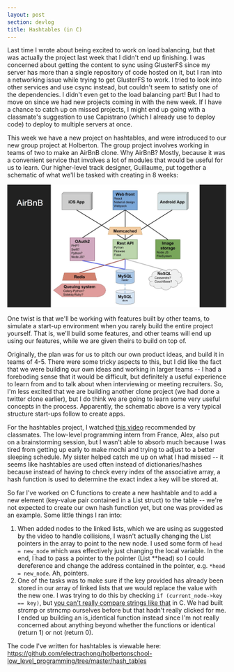 ```yaml
---
layout: post
section: devlog
title: Hashtables (in C)
---
```


Last time I wrote about being excited to work on load balancing, but that was actually the project last week that I didn't end up finishing. I was concerned about getting the content to sync using GlusterFS since my server has more than a single repository of code hosted on it, but I ran into a networking issue while trying to get GlusterFS to work. I tried to look into other services and use csync instead, but couldn't seem to satisfy one of the dependencies. I didn't even get to the load balancing part! But I had to move on since we had new projects coming in with the new week. If I have a chance to catch up on missed projects, I might end up going with a classmate's suggestion to use Capistrano (which I already use to deploy code) to deploy to multiple servers at once.

This week we have a new project on hashtables, and were introduced to our new group project at Holberton. The group project involves working in teams of two to make an AirBnB clone. Why AirBnB? Mostly, because it was a convenient service that involves a lot of modules that would be useful for us to learn. Our higher-level track designer, Guillaume, put together a schematic of what we'll be tasked with creating in 8 weeks:

![airbnb clone schematic](https://raw.githubusercontent.com/electrachong/electrachong.github.io/master/images/2016-7-6-hashtables-c/airbnb-clone-schematic.png)

One twist is that we'll be working with features built by other teams, to simulate a start-up environment when you rarely build the entire project yourself. That is, we'll build some features, and other teams will end up using our features, while we are given theirs to build on top of.

Originally, the plan was for us to pitch our own product ideas, and build it in teams of 4-5. There were some tricky aspects to this, but I did like the fact that we were building our own ideas and working in larger teams -- I had a foreboding sense that it would be difficult, but definitely a useful experience to learn from and to talk about when interviewing or meeting recruiters. So, I'm less excited that we are building another clone project (we had done a twitter clone earlier), but I do think we are going to learn some very useful concepts in the process. Apparently, the schematic above is a very typical structure start-ups follow to create apps.

For the hashtables project, I watched [this video](https://www.youtube.com/watch?v=MfhjkfocRR0) recommended by classmates. The low-level programming intern from France, Alex, also put on a brainstorming session, but I wasn't able to absorb much because I was tired from getting up early to make mochi and trying to adjust to a better sleeping schedule. My sister helped catch me up on what I had missed -- it seems like hashtables are used often instead of dictionaries/hashes because instead of having to check every index of the associative array, a hash function is used to determine the exact index a key will be stored at.

So far I've worked on C functions to create a new hashtable and to add a new element (key-value pair contained in a List struct) to the table -- we're not expected to create our own hash function yet, but one was provided as an example. Some little things I ran into:

1) When added nodes to the linked lists, which we are using as suggested by the video to handle collisions, I wasn't actually changing the List pointers in the array to point to the new node. I used some form of `head = new_node` which was effectively just changing the local variable. In the end, I had to pass a pointer to the pointer (List **head) so I could dereference and change the address contained in the pointer, e.g. `*head = new_node`. Ah, pointers.
2) One of the tasks was to make sure if the key provided has already been stored in our array of linked lists that we would replace the value with the new one. I was trying to do this by checking `if (current_node->key == key)`, but [you can't really compare strings like that](http://stackoverflow.com/questions/8004237/how-do-i-properly-compare-strings-in-c) in C. We had built strcmp or strncmp ourselves before but that hadn't really clicked for me. I ended up building an is_identical function instead since I'm not really concerned about anything beyond whether the functions or identical (return 1) or not (return 0).

The code I've written for hashtables is viewable here: https://github.com/electrachong/holbertonschool-low_level_programming/tree/master/hash_tables
